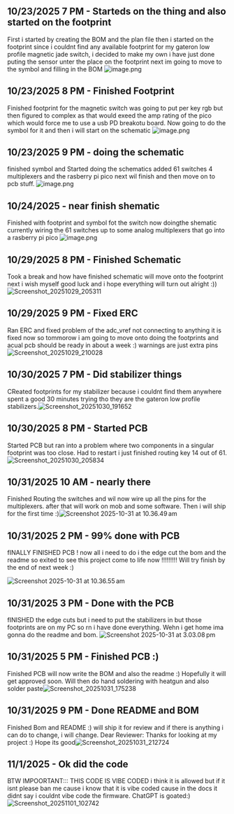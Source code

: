 <!--
  ===================    !!READ THIS NOTICE!!   ====================
  DO NOT edit this file manually. Your changes WILL BE OVERWRITTEN!
  This journal is auto generated and updated by Hack Club Blueprint.
  To edit this file, please edit your journal entries on Blueprint.
  ==================================================================
-->

## 10/23/2025 7 PM - Starteds on the thing and also started on the footprint  

First i started by creating the BOM and the plan file then i started on the footprint since i couldnt find any available footprint for my gateron low profile magnetic jade switch, i decided to make my own i have just done puting the sensor unter the place on the footprint next im going to move to the symbol and filling in the BOM
![image.png](https://blueprint.hackclub.com/user-attachments/blobs/proxy/eyJfcmFpbHMiOnsiZGF0YSI6NDY4MywicHVyIjoiYmxvYl9pZCJ9fQ==--74168f6ad4f0b32e9b2843283b8edae955a3fc3f/image.png)
  

## 10/23/2025 8 PM - Finished Footprint  

Finished footprint for the magnetic switch was going to put per key rgb but then figured to complex as that would exeed the amp rating of the pico which would force me to use a usb PD breakotu board. Now going to do the symbol for it and then i will start on the schematic
![image.png](https://blueprint.hackclub.com/user-attachments/blobs/proxy/eyJfcmFpbHMiOnsiZGF0YSI6NDY5NiwicHVyIjoiYmxvYl9pZCJ9fQ==--3c2797a49a09c00b5227802825e7a742d12161cb/image.png)
  

## 10/23/2025 9 PM - doing the schematic  

finished symbol and Started doing the schematics added 61 switches 4 multiplexers and the rasberry pi pico next wil finish and then move on to pcb stuff.
![image.png](https://blueprint.hackclub.com/user-attachments/blobs/proxy/eyJfcmFpbHMiOnsiZGF0YSI6NDY5NywicHVyIjoiYmxvYl9pZCJ9fQ==--140fdcfb0d2fa820114502bb90581ea2628696bf/image.png)
  

## 10/24/2025 - near finish shematic  

Finished with footprint and symbol fot the switch now doingthe shematic currently wiring the 61 switches up to some analog multiplexers that go into a rasberry pi pico 
![image.png](https://blueprint.hackclub.com/user-attachments/blobs/proxy/eyJfcmFpbHMiOnsiZGF0YSI6NTA0MywicHVyIjoiYmxvYl9pZCJ9fQ==--7bb4fb7c9819e5b4063a9feb0977569ff4cc4385/image.png)
  

## 10/29/2025 8 PM - Finished Schematic  

Took a break and how have finished schematic will move onto the footprint next i wish myself good luck and i hope everything will turn out alright :))![Screenshot_20251029_205311](https://blueprint.hackclub.com/user-attachments/blobs/proxy/eyJfcmFpbHMiOnsiZGF0YSI6NjQ2NCwicHVyIjoiYmxvYl9pZCJ9fQ==--5c0fa5acb61d02199a7003b92c194ffac46e75e2/Screenshot_20251029_205311.png)
  

## 10/29/2025 9 PM - Fixed ERC  

Ran ERC and fixed problem of the adc_vref not connecting to anything it is fixed now so tommorow i am going to move onto doing the footprints and acual pcb should be ready in about a week :)
warnings are just extra pins
![Screenshot_20251029_210028](https://blueprint.hackclub.com/user-attachments/blobs/proxy/eyJfcmFpbHMiOnsiZGF0YSI6NjQ2NSwicHVyIjoiYmxvYl9pZCJ9fQ==--7b59094bfecafd2ce1269134ac2a0b59b31a6302/Screenshot_20251029_210028.png) 
  

## 10/30/2025 7 PM - Did stabilizer things  

CReated footprints for my stabilizer because i couldnt find them anywhere spent a good 30 minutes trying tho they are the gateron low profile stabilizers.![Screenshot_20251030_191652](https://blueprint.hackclub.com/user-attachments/blobs/proxy/eyJfcmFpbHMiOnsiZGF0YSI6NjY0MiwicHVyIjoiYmxvYl9pZCJ9fQ==--fd4da37fb41f670e5874ec17b6c9456094adc797/Screenshot_20251030_191652.png)
  

## 10/30/2025 8 PM - Started PCB  

Started PCB but ran into a problem where two components in a singular footprint was too close. Had to restart i just finished routing key 14 out of 61.![Screenshot_20251030_205834](https://blueprint.hackclub.com/user-attachments/blobs/proxy/eyJfcmFpbHMiOnsiZGF0YSI6NjY1OSwicHVyIjoiYmxvYl9pZCJ9fQ==--9e6da24b95d989336918e66208af9533365db82c/Screenshot_20251030_205834.png)
  

## 10/31/2025 10 AM - nearly there  

Finished Routing the switches and wil now wire up all the pins for the multiplexers. after that will work on mob and some software. Then i will ship for the first time :)![Screenshot 2025-10-31 at 10.36.49 am](https://blueprint.hackclub.com/user-attachments/blobs/proxy/eyJfcmFpbHMiOnsiZGF0YSI6Njg1MywicHVyIjoiYmxvYl9pZCJ9fQ==--9a4edc2f81b734c355db8121a6ce8c81890e396a/Screenshot%202025-10-31%20at%2010.36.49%E2%80%AFam.png)
  

## 10/31/2025 2 PM - 99% done with PCB  

fINALLY FINISHED PCB ! now all i need to do i the edge cut the bom and the readme so exited to see this project come to life now !!!!!!!!! Will try finish by the end of next week :)

![Screenshot 2025-10-31 at 10.36.55 am](https://blueprint.hackclub.com/user-attachments/blobs/proxy/eyJfcmFpbHMiOnsiZGF0YSI6NjkwNiwicHVyIjoiYmxvYl9pZCJ9fQ==--5a0b0008f491761ae2e0ac40e8845802a4e4a02f/Screenshot%202025-10-31%20at%2010.36.55%E2%80%AFam.png)
  

## 10/31/2025 3 PM - Done with the PCB  

fINISHED the edge cuts but i need to put the stabilizers in but those footprints are on my PC so rn i have done everything. Wehn i get home ima gonna do the readme and bom.
![Screenshot 2025-10-31 at 3.03.08 pm](https://blueprint.hackclub.com/user-attachments/blobs/proxy/eyJfcmFpbHMiOnsiZGF0YSI6NjkwOSwicHVyIjoiYmxvYl9pZCJ9fQ==--57c31822d02e23e1f6b9de29583a2e4a3f418917/Screenshot%202025-10-31%20at%203.03.08%E2%80%AFpm.png)
  

## 10/31/2025 5 PM - Finished PCB :)  

Finished PCB will now write the BOM and also the readme :) Hopefully it will get approved soon. Will then do hand soldering with heatgun and also solder paste![Screenshot_20251031_175238](https://blueprint.hackclub.com/user-attachments/blobs/proxy/eyJfcmFpbHMiOnsiZGF0YSI6NjkyNCwicHVyIjoiYmxvYl9pZCJ9fQ==--9f8ce84d3f43d119f6873a34c51050b46df651ea/Screenshot_20251031_175238.png)
  

## 10/31/2025 9 PM - Done README and BOM  

Finished Bom and README :) will ship it for review and if there is anything i can do to change, i will change. Dear Reviewer: Thanks for looking at my project :) Hope its good![Screenshot_20251031_212724](https://blueprint.hackclub.com/user-attachments/blobs/proxy/eyJfcmFpbHMiOnsiZGF0YSI6Njk0NiwicHVyIjoiYmxvYl9pZCJ9fQ==--35a7a07475d6e6ab0d9916c6e0d17f538db04025/Screenshot_20251031_212724.png)
  

## 11/1/2025 - Ok did the code  

BTW IMPOORTANT::: THIS CODE IS VIBE CODED i think it is allowed but if it isnt please ban me cause i know that it is vibe coded cause in the docs it didnt say i couldnt vibe code the firmware. ChatGPT is goated:)
![Screenshot_20251101_102742](https://blueprint.hackclub.com/user-attachments/blobs/proxy/eyJfcmFpbHMiOnsiZGF0YSI6NzIzMCwicHVyIjoiYmxvYl9pZCJ9fQ==--c59670f633f6a46bb222c740f37ba8c725d08393/Screenshot_20251101_102742.png)
  

